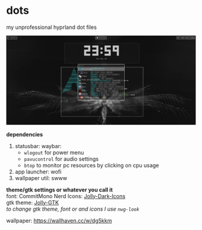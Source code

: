 # dots
my unprofessional hyprland dot files


![preview](https://github.com/letmemeow/dots/blob/main/preview.png?raw=true)

**dependencies**
1. statusbar: waybar:
   - `wlogout` for power menu
   - `pavucontrol` for audio settings
   - `btop` to monitor pc resources by clicking on cpu usage
3. app launcher: wofi
4. wallpaper util: swww


**theme/gtk settings or whatever you call it**  
font: CommitMono Nerd 
Icons: [Jolly-Dark-Icons](https://www.pling.com/p/1654368)   
gtk theme: [Jolly-GTK](https://www.pling.com/p/1654335)  
*to change gtk theme, font or and icons I use ```nwg-look```*


wallpaper: https://wallhaven.cc/w/dg5kkm
